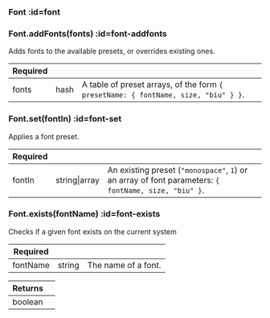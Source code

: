 <section class="segment">

### Font :id=font


</section>
<section class="segment">

### Font.addFonts(fonts) :id=font-addfonts

Adds fonts to the available presets, or overrides existing ones.

| **Required** | []() | []() |
| --- | --- | --- |
| fonts | hash | A table of preset arrays, of the form `{ presetName: { fontName, size, "biu" } }`. |

</section>
<section class="segment">

### Font.set(fontIn) :id=font-set

Applies a font preset.

| **Required** | []() | []() |
| --- | --- | --- |
| fontIn | string&#124;array | An existing preset (`"monospace"`, `1`) or an array of font parameters: `{ fontName, size, "biu" }`. |

</section>
<section class="segment">

### Font.exists(fontName) :id=font-exists

Checks if a given font exists on the current system

| **Required** | []() | []() |
| --- | --- | --- |
| fontName | string | The name of a font. |

| **Returns** | []() |
| --- | --- |
| boolean |  |

</section>